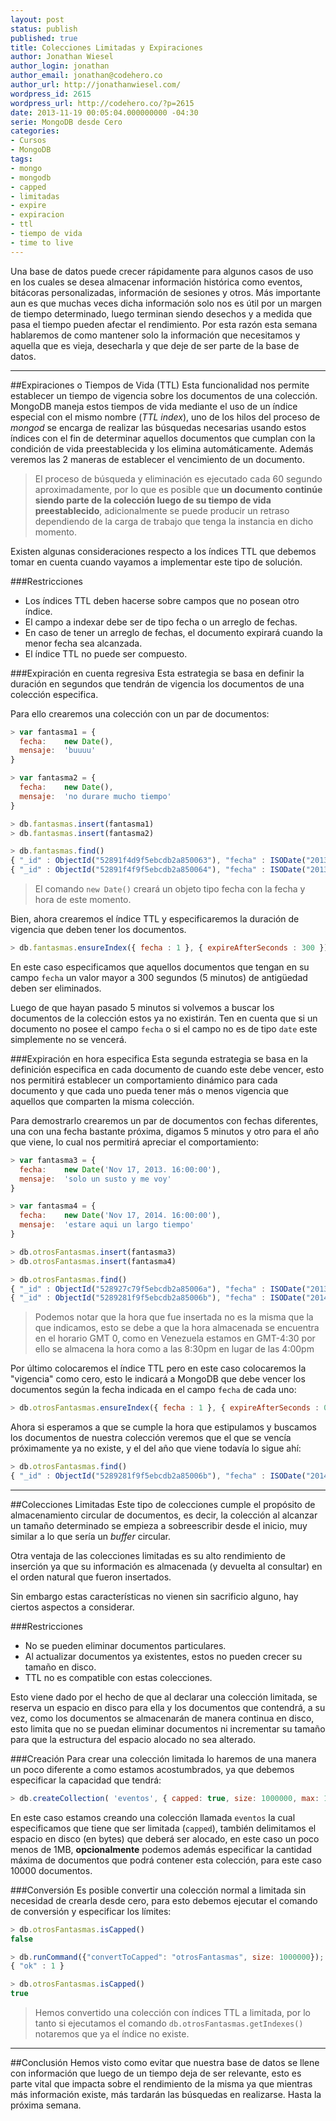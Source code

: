 ```yaml
---
layout: post
status: publish
published: true
title: Colecciones Limitadas y Expiraciones
author: Jonathan Wiesel
author_login: jonathan
author_email: jonathan@codehero.co
author_url: http://jonathanwiesel.com/
wordpress_id: 2615
wordpress_url: http://codehero.co/?p=2615
date: 2013-11-19 00:05:04.000000000 -04:30
serie: MongoDB desde Cero
categories:
- Cursos
- MongoDB
tags:
- mongo
- mongodb
- capped
- limitadas
- expire
- expiracion
- ttl
- tiempo de vida
- time to live
---
```

Una base de datos puede crecer rápidamente para algunos casos de uso en los cuales se desea almacenar información histórica como eventos, bitácoras personalizadas, información de sesiones y otros. Más importante aun es que muchas veces dicha información solo nos es útil por un margen de tiempo determinado, luego terminan siendo desechos y a medida que pasa el tiempo pueden afectar el rendimiento. Por esta razón esta semana hablaremos de como mantener solo la información que necesitamos y aquella que es vieja, desecharla y que deje de ser parte de la base de datos.
***
##Expiraciones o Tiempos de Vida (TTL)
Esta funcionalidad nos permite establecer un tiempo de vigencia sobre los documentos de  una colección. MongoDB maneja estos tiempos de vida mediante el uso de un índice especial con el mismo nombre (*TTL index*), uno de los hilos del proceso de *mongod* se encarga de realizar las búsquedas necesarias usando estos índices con el fin de determinar aquellos documentos que cumplan con la condición de vida preestablecida y los elimina automáticamente. Además veremos las 2 maneras de establecer el vencimiento de un documento.

> El proceso de búsqueda y eliminación es ejecutado cada 60 segundo aproximadamente, por lo que es posible que **un documento continúe siendo parte de la colección luego de su tiempo de vida preestablecido**, adicionalmente se puede producir un retraso dependiendo de la carga de trabajo que tenga la instancia en dicho momento.

Existen algunas consideraciones respecto a los índices TTL que debemos tomar en cuenta cuando vayamos a implementar este tipo de solución.

###Restricciones
* Los índices TTL deben hacerse sobre campos que no posean otro índice.
* El campo a indexar debe ser de tipo fecha o un arreglo de fechas.
* En caso de tener un arreglo de fechas, el documento expirará cuando la menor fecha sea alcanzada.
* El índice TTL no puede ser compuesto.

###Expiración en cuenta regresiva
Esta estrategia se basa en definir la duración en segundos que tendrán de vigencia los documentos de una colección especifica.

Para ello crearemos una colección con un par de documentos:

```js
> var fantasma1 = {
  fecha:    new Date(),
  mensaje:  'buuuu'
}

> var fantasma2 = {
  fecha:    new Date(),
  mensaje:  'no durare mucho tiempo'
}

> db.fantasmas.insert(fantasma1)
> db.fantasmas.insert(fantasma2)

> db.fantasmas.find()
{ "_id" : ObjectId("52891f4d9f5ebcdb2a850063"), "fecha" : ISODate("2013-11-17T19:55:46.097Z"), "mensaje" : "buuuu" }
{ "_id" : ObjectId("52891f4f9f5ebcdb2a850064"), "fecha" : ISODate("2013-11-17T19:55:50.721Z"), "mensaje" : "no durare mucho tiempo" }
```

> El comando `new Date()` creará un objeto tipo fecha con la fecha y hora de este momento.

Bien, ahora crearemos el índice TTL y especificaremos la duración de vigencia que deben tener los documentos.

```js
> db.fantasmas.ensureIndex({ fecha : 1 }, { expireAfterSeconds : 300 })
```

En este caso especificamos que aquellos documentos que tengan en su campo `fecha` un valor mayor a 300 segundos (5 minutos) de antigüedad deben ser eliminados.

Luego de que hayan pasado 5 minutos si volvemos a buscar los documentos de la colección estos ya no existirán. Ten en cuenta que si un documento no posee el campo `fecha` o si el campo no es de tipo `date` este simplemente no se vencerá.

###Expiración en hora especifica
Esta segunda estrategia se basa en la definición especifica en cada documento de cuando este debe vencer, esto nos permitirá establecer un comportamiento dinámico para cada documento y que cada uno pueda tener más o menos vigencia que aquellos que comparten la misma colección.

Para demostrarlo crearemos un par de documentos con fechas diferentes, una con una fecha bastante próxima, digamos 5 minutos y otro para el año que viene, lo cual nos permitirá apreciar el comportamiento:

```js
> var fantasma3 = {
  fecha:    new Date('Nov 17, 2013. 16:00:00'),
  mensaje:  'solo un susto y me voy'
}

> var fantasma4 = {
  fecha:    new Date('Nov 17, 2014. 16:00:00'),
  mensaje:  'estare aqui un largo tiempo'
}

> db.otrosFantasmas.insert(fantasma3)
> db.otrosFantasmas.insert(fantasma4)

> db.otrosFantasmas.find()
{ "_id" : ObjectId("528927c79f5ebcdb2a85006a"), "fecha" : ISODate("2013-11-17T20:30:00Z"), "mensaje" : "solo un susto y me voy" }
{ "_id" : ObjectId("5289281f9f5ebcdb2a85006b"), "fecha" : ISODate("2014-11-17T20:30:00Z"), "mensaje" : "estare aqui un largo tiempo" }
```

> Podemos notar que la hora que fue insertada no es la misma que la que indicamos, esto se debe a que la hora almacenada se encuentra en el horario GMT 0, como en Venezuela estamos en GMT-4:30 por ello se almacena la hora como a las 8:30pm en lugar de las 4:00pm

Por último colocaremos el índice TTL pero en este caso colocaremos la "vigencia" como cero, esto le indicará a MongoDB que debe vencer los documentos según la fecha indicada en el campo `fecha` de cada uno:

```js
> db.otrosFantasmas.ensureIndex({ fecha : 1 }, { expireAfterSeconds : 0 })
```

Ahora si esperamos a que se cumple la hora que estipulamos y buscamos los documentos de nuestra colección veremos que el que se vencía próximamente ya no existe, y el del año que viene todavía lo sigue ahí:

```js
> db.otrosFantasmas.find()
{ "_id" : ObjectId("5289281f9f5ebcdb2a85006b"), "fecha" : ISODate("2014-11-17T20:30:00Z"), "mensaje" : "estare aqui un largo tiempo" }
```
***
##Colecciones Limitadas
Este tipo de colecciones cumple el propósito de almacenamiento circular de documentos, es decir, la colección al alcanzar un tamaño determinado se empieza a sobreescribir desde el inicio, muy similar a lo que sería un *buffer* circular.

Otra ventaja de las colecciones limitadas es su alto rendimiento de inserción ya que su información es almacenada (y devuelta al consultar) en el orden natural que fueron insertados.

Sin embargo estas características no vienen sin sacrificio alguno, hay ciertos aspectos a considerar.

###Restricciones
* No se pueden eliminar documentos particulares.
* Al actualizar documentos ya existentes, estos no pueden crecer su tamaño en disco.
* TTL no es compatible con estas colecciones.

Esto viene dado por el hecho de que al declarar una colección limitada, se reserva un espacio en disco para ella y los documentos que contendrá, a su vez, como los documentos se almacenarán de manera continua en disco, esto limita que no se puedan eliminar documentos ni incrementar su tamaño para que la estructura del espacio alocado no sea alterado.

###Creación
Para crear una colección limitada lo haremos de una manera un poco diferente a como estamos acostumbrados, ya que debemos especificar la capacidad que tendrá:

```js
> db.createCollection( 'eventos', { capped: true, size: 1000000, max: 10000 } )
```

En este caso estamos creando una colección llamada `eventos` la cual especificamos que tiene que ser limitada (`capped`), también delimitamos el espacio en disco (en bytes) que deberá ser alocado, en este caso un poco menos de 1MB, **opcionalmente** podemos además especificar la cantidad máxima de documentos que podrá contener esta colección, para este caso 10000 documentos.

###Conversión
Es posible convertir una colección normal a limitada sin necesidad de crearla desde cero, para esto debemos ejecutar el comando de conversión y especificar los límites:

```js
> db.otrosFantasmas.isCapped()
false

> db.runCommand({"convertToCapped": "otrosFantasmas", size: 1000000});
{ "ok" : 1 }

> db.otrosFantasmas.isCapped()
true
```

> Hemos convertido una colección con índices TTL a limitada, por lo tanto si ejecutamos el comando `db.otrosFantasmas.getIndexes()` notaremos que ya el índice no existe.

***
##Conclusión
Hemos visto como evitar que nuestra base de datos se llene con información que luego de un tiempo deja de ser relevante, esto es parte vital que impacta sobre el rendimiento de la misma ya que mientras más información existe, más tardarán las búsquedas en realizarse. Hasta la próxima semana.
